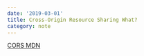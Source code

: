 ```yaml
---
date: '2019-03-01'
title: Cross-Origin Resource Sharing What?
category: note
---
```


[CORS MDN](https://developer.mozilla.org/en-US/docs/Web/HTTP/CORS)